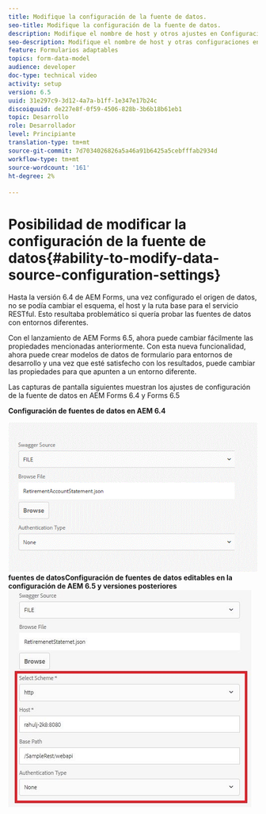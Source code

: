 ```yaml
---
title: Modifique la configuración de la fuente de datos.
seo-title: Modifique la configuración de la fuente de datos.
description: Modifique el nombre de host y otros ajustes en Configuración de fuentes de datos.
seo-description: Modifique el nombre de host y otras configuraciones en Configuración de fuentes de datos.
feature: Formularios adaptables
topics: form-data-model
audience: developer
doc-type: technical video
activity: setup
version: 6.5
uuid: 31e297c9-3d12-4a7a-b1ff-1e347e17b24c
discoiquuid: de227e8f-0f59-4506-828b-3b6b18b61eb1
topic: Desarrollo
role: Desarrollador
level: Principiante
translation-type: tm+mt
source-git-commit: 7d7034026826a5a46a91b6425a5cebfffab2934d
workflow-type: tm+mt
source-wordcount: '161'
ht-degree: 2%

---
```



# Posibilidad de modificar la configuración de la fuente de datos{#ability-to-modify-data-source-configuration-settings}

Hasta la versión 6.4 de AEM Forms, una vez configurado el origen de datos, no se podía cambiar el esquema, el host y la ruta base para el servicio RESTful. Esto resultaba problemático si quería probar las fuentes de datos con entornos diferentes.

Con el lanzamiento de AEM Forms 6.5, ahora puede cambiar fácilmente las propiedades mencionadas anteriormente. Con esta nueva funcionalidad, ahora puede crear modelos de datos de formulario para entornos de desarrollo y una vez que esté satisfecho con los resultados, puede cambiar las propiedades para que apunten a un entorno diferente.

Las capturas de pantalla siguientes muestran los ajustes de configuración de la fuente de datos en AEM Forms 6.4 y Forms 6.5

**Configuración de fuentes de datos en AEM 6.4**

![64Configuración de ](assets/64release.gif)
**fuentes de datosConfiguración de fuentes de datos editables en la configuración de AEM 6.5 y versiones posteriores**
![65Fuente de datos](assets/modifiabledatasource.jfif)

